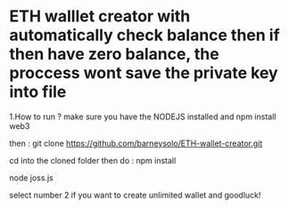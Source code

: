# ETH walllet creator with automatically check balance then if then have zero balance, the proccess wont save the private key into file

1.How to run ?
make sure you have the NODEJS installed and npm install web3 

then : git clone https://github.com/barneysolo/ETH-wallet-creator.git

cd into the cloned folder then do : 
npm install

node joss.js

select number 2 if you want to create unlimited wallet and goodluck!

